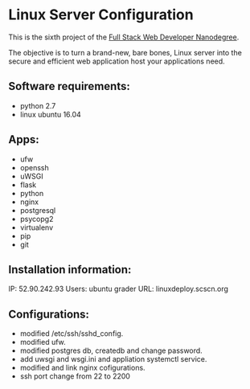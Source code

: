 
# Linux Server Configuration

This is the sixth project of the [Full Stack Web Developer Nanodegree](https://in.udacity.com/course/full-stack-web-developer-nanodegree--nd004/?). 

The objective is to turn a brand-new, bare bones, Linux server into the secure and efficient web application host your applications need.

## Software requirements:
* python 2.7
* linux ubuntu 16.04

##  Apps:
* ufw
* openssh
* uWSGI
* flask
* python
* nginx
* postgresql
* psycopg2
* virtualenv
* pip
* git

## Installation information:
IP: 52.90.242.93
Users: ubuntu grader
URL: linuxdeploy.scscn.org


## Configurations:
* modified /etc/ssh/sshd_config.
* modified ufw.
* modified postgres db, createdb and change password.
* add uwsgi and wsgi.ini and appliation systemctl service.
* modified and link nginx cofigurations.
* ssh port change from 22 to 2200
